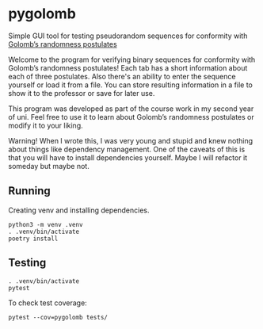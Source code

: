 # pygolomb

Simple GUI tool for testing pseudorandom sequences for conformity with [Golomb’s randomness postulates](https://www.iitg.ac.in/pinaki/Golomb.pdf)

Welcome to the program for verifying binary sequences for conformity with Golomb’s randomness postulates! Each tab has a short information about each of three postulates. Also there's an ability to enter the sequence yourself or load it from a file. You can store resulting information in a file to show it to the professor or save for later use.

This program was developed as part of the course work in my second year of uni. Feel free to use it to learn about Golomb’s randomness postulates or modify it to your liking.

Warning! When I wrote this, I was very young and stupid and knew nothing about things like dependency management. One of the caveats of this is that you will have to install dependencies yourself. Maybe I will refactor it someday but maybe not.

## Running

Creating venv and installing dependencies.

```
python3 -m venv .venv
. .venv/bin/activate
poetry install
```

## Testing

```
. .venv/bin/activate
pytest
```

To check test coverage:

```
pytest --cov=pygolomb tests/
```
